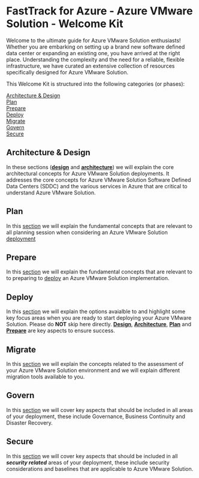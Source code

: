 # FastTrack for Azure - Azure VMware Solution - Welcome Kit

Welcome to the ultimate guide for Azure VMware Solution enthusiasts! Whether you are embarking on setting up a brand new software defined data center or expanding an existing one, you have arrived at the right place. Understanding the complexity and the need for a reliable, flexible infrastructure, we have curated an extensive collection of resources specifically designed for Azure VMware Solution.

This Welcome Kit is structured into the following categories (or phases):

[Architecture \& Design](#architecture--design)  
[Plan](#plan)  
[Prepare](#prepare)  
[Deploy](#deploy)  
[Migrate](#migrate)  
[Govern](#govern)  
[Secure](#secure)  

## Architecture & Design

In these sections ([**design**](architectureAndDesign/design.md) and [**architecture**](architectureAndDesign/architecture.md)) we will explain the core architectural concepts for Azure VMware Solution deployments. It addresses the core concepts for Azure VMware Solution Software Defined Data Centers (SDDC) and the various services in Azure that are critical to understand Azure VMware Solution.

## Plan

In this [section](plan/plan.md) we will explain the fundamental concepts that are relevant to all planning session when considering an Azure VMware Solution [deployment](deploy/deploy.md)

## Prepare  

In this [section](prepare/prepare.md) we will explain the fundamental concepts that are relevant to to preparing to [deploy](deploy/deploy.md) an Azure VMware Solution implementation.

## Deploy  

In this [section](deploy/deploy.md) we will explain the options avaialble to and highlight some key focus areas when you are ready to start deploying your Azure VMware Solution. Please do **NOT** skip here directly. [**Design**](architectureAndDesign/design.md), [**Architecture**](architectureAndDesign/architecture.md), [**Plan**](plan/plan.md) and [**Prepare**](prepare/prepare.md) are key aspects to ensure success.

## Migrate  

In this [section](migrate/migrate.md) we will explain the concepts related to the assessment of your Azure VMware Solution environment and we will explain different migration tools available to you.

## Govern  

In this [section](govern/govern.md) we will cover key aspects that should be included in all areas of your deployment, these include Governance, Business Continuity and Disaster Recovery.

## Secure  

In this [section](secure/secure.md) we will cover key aspects that should be included in all _**security related**_ areas of your deployment, these include security considerations and baselines that are applicable to Azure VMware Solution.
